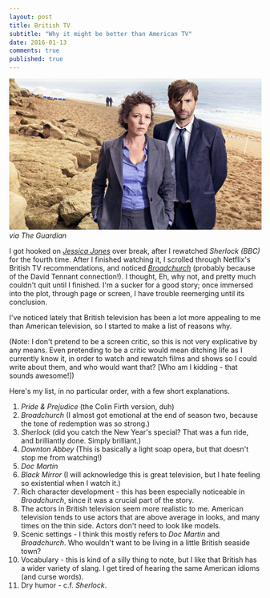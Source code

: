 ```yaml
---
layout: post
title: British TV
subtitle: "Why it might be better than American TV"
date: 2016-01-13
comments: true
published: true
---
```


![Alec Hardy and Ellie Miller on the beach](/assets/images/broadchurch.jpg)
_via The Guardian_

I got hooked on _[Jessica Jones](http://www.imdb.com/title/tt2357547/)_ over break, after I rewatched _Sherlock (BBC)_ for the fourth time. After I finished watching it, I scrolled through Netflix's British TV recommendations, and noticed _[Broadchurch](http://www.imdb.com/title/tt2249364/)_ (probably because of the David Tennant connection!). I thought, Eh, why not, and pretty much couldn't quit until I finished. I'm a sucker for a good story; once immersed into the plot, through page or screen, I have trouble reemerging until its conclusion.

I've noticed lately that British television has been a lot more appealing to me than American television, so I started to make a list of reasons why.

(Note: I don't pretend to be a screen critic, so this is not very explicative by any means. Even pretending to be a critic would mean ditching life as I currently know it, in order to watch and rewatch films and shows so I could write about them, and who would want that? [Who am I kidding - that sounds awesome!])

Here's my list, in no particular order, with a few short explanations.

1) _Pride & Prejudice_ (the Colin Firth version, duh)  
2) _Broadchurch_ (I almost got emotional at the end of season two, because the tone of redemption was so strong.)  
3) _Sherlock_ (did you catch the New Year's special? That was a fun ride, and brilliantly done. Simply brilliant.)  
4) _Downton Abbey_ (This is basically a light soap opera, but that doesn't stop me from watching!)  
5) _Doc Martin_  
6) _Black Mirror_ (I will acknowledge this is great television, but I hate feeling so existential when I watch it.)  
7) Rich character development - this has been especially noticeable in _Broadchurch_, since it was a crucial part of the story.  
8) The actors in British television seem more realistic to me. American television tends to use actors that are above average in looks, and many times on the thin side. Actors don't need to look like models.  
9) Scenic settings - I think this mostly refers to _Doc Martin_ and _Broadchurch_. Who wouldn't want to be living in a little British seaside town?  
10) Vocabulary - this is kind of a silly thing to note, but I like that British has a wider variety of slang. I get tired of hearing the same American idioms (and curse words).  
11) Dry humor - c.f. _Sherlock_.
